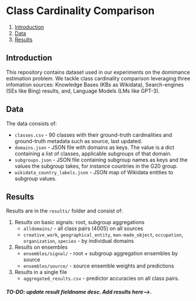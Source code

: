 # Class Cardinality Comparison

1. [Introduction](#introduction)
2. [Data](#data)
3. [Results](#results)


## Introduction <a name="introduction"></a>
This repository contains dataset used in our experiments on the domimance estimation problem. We tackle class cardinality comparison leveraging three infomation sources: Knowledge Bases (KBs as Wikidata), Search-engines (SEs like Bing) results, and, Language Models (LMs like GPT-3).

## Data <a name="data"></a>
The data consists of:

- `classes.csv` - 90 classes with their ground-truth cardinalities and ground-truth metadata such as source, last updated.
- `domains.json` - JSON file with domains as keys. The value is a dict containing a list of classes, applicable subgroups of that domain.
- `subgroups.json` - JSON file containing subgroup names as keys and the values the subgroup takes, for instance countries in the G20 group.
- `wikidata_country_labels.json` - JSON map of Wikidata entities to subgroup values.

## Results <a name="results"></a> 
Results are in the `results/` folder and consist of:

1. Results on basic signals: root, subgroup aggregations
	- `alldomains/` - all class pairs (4005) on all sources
	- `creative_work`, `geographical_entity`, `man-made_object`, `occupation`, `organization`, `species` - by individual domains
2. Results on ensembles
	- `ensembles/signal/` - root + subgroup aggregation ensembles by source
	- `ensembles/source/` - source ensemble weights and predictions
3. Results in a single file
	- `aggregated_results.csv` - predictor accuracies on all class pairs.

##### TO-DO: update result fieldname desc. Add results here-->.
